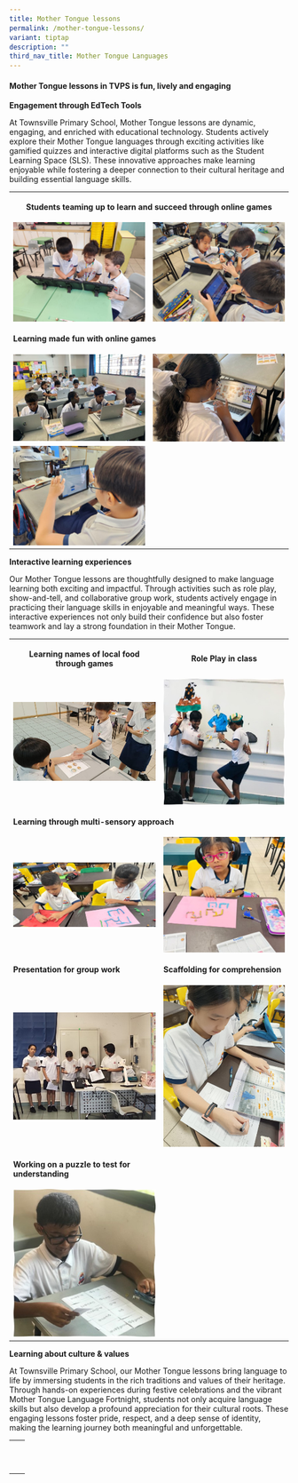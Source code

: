 ```yaml
---
title: Mother Tongue lessons
permalink: /mother-tongue-lessons/
variant: tiptap
description: ""
third_nav_title: Mother Tongue Languages
---
```

<h4><strong>Mother Tongue lessons in TVPS is fun, lively and engaging</strong></h4>
<p><strong>Engagement through EdTech Tools</strong>
</p>
<p>At Townsville Primary School, Mother Tongue lessons are dynamic, engaging,
and enriched with educational technology. Students actively explore their
Mother Tongue languages through exciting activities like gamified quizzes
and interactive digital platforms such as the Student Learning Space (SLS).
These innovative approaches make learning enjoyable while fostering a deeper
connection to their cultural heritage and building essential language skills.</p>
<table style="minWidth: 50px">
<colgroup>
<col>
<col>
</colgroup>
<tbody>
<tr>
<th rowspan="1" colspan="2">
<p>Students teaming up to learn and succeed through online games</p>
</th>
</tr>
<tr>
<td rowspan="1" colspan="1">
<div class="isomer-image-wrapper">
<img style="width: 100%" height="auto" width="100%" alt="" src="/images/Mother Tongue Language/EdTech Tools/Students_teaming_up_to_learn_and_succeed_through_online_games_2.jpg">
</div>
</td>
<td rowspan="1" colspan="1">
<div class="isomer-image-wrapper">
<img style="width: 100%" height="auto" width="100%" alt="" src="/images/Mother Tongue Language/EdTech Tools/Students_teaming_up_to_learn_and_succeed_through_online_games_1.jpg">
</div>
</td>
</tr>
<tr>
<td rowspan="1" colspan="2">
<p><strong>Learning made fun with online games</strong>
</p>
</td>
</tr>
<tr>
<td rowspan="1" colspan="1">
<div class="isomer-image-wrapper">
<img style="width: 100%" height="auto" width="100%" alt="" src="/images/Mother Tongue Language/EdTech Tools/Leveraging_on_Technology_for_learning_2.jpg">
</div>
</td>
<td rowspan="1" colspan="1">
<div class="isomer-image-wrapper">
<img style="width: 100%" height="auto" width="100%" alt="" src="/images/Mother Tongue Language/EdTech Tools/Leveraging_on_Technology_for_learning_1.jpg">
</div>
</td>
</tr>
<tr>
<td rowspan="1" colspan="1">
<div class="isomer-image-wrapper">
<img style="width: 100%" height="auto" width="100%" alt="" src="/images/Mother Tongue Language/EdTech Tools/Learning_made_fun_with_online_games.jpg">
</div>
</td>
<td rowspan="1" colspan="1">
<p></p>
</td>
</tr>
</tbody>
</table>
<p><strong>Interactive learning experiences</strong>
</p>
<p>Our Mother Tongue lessons are thoughtfully designed to make language learning
both exciting and impactful. Through activities such as role play, show-and-tell,
and collaborative group work, students actively engage in practicing their
language skills in enjoyable and meaningful ways. These interactive experiences
not only build their confidence but also foster teamwork and lay a strong
foundation in their Mother Tongue.</p>
<table style="minWidth: 50px">
<colgroup>
<col>
<col>
</colgroup>
<tbody>
<tr>
<th rowspan="1" colspan="1">
<p>Learning names of local food through games</p>
</th>
<th rowspan="1" colspan="1">
<p>Role Play in class</p>
</th>
</tr>
<tr>
<td rowspan="1" colspan="1">
<div class="isomer-image-wrapper">
<img style="width: 100%" height="auto" width="100%" alt="" src="/images/Mother Tongue Language/Learning Experience/Learning_names_of_local_food_through_games.jpg">
</div>
</td>
<td rowspan="1" colspan="1">
<div class="isomer-image-wrapper">
<img style="width: 100%" height="auto" width="100%" alt="" src="/images/Mother Tongue Language/Learning Experience/Role_Play_in_class.jpg">
</div>
</td>
</tr>
<tr>
<td rowspan="1" colspan="2">
<p><strong>Learning through multi-sensory approach</strong>
</p>
</td>
</tr>
<tr>
<td rowspan="1" colspan="1">
<div class="isomer-image-wrapper">
<img style="width: 100%" height="auto" width="100%" alt="" src="/images/Mother Tongue Language/Learning Experience/Learning_through_multi_sensory_approach_1.jpg">
</div>
</td>
<td rowspan="1" colspan="1">
<div class="isomer-image-wrapper">
<img style="width: 100%" height="auto" width="100%" alt="" src="/images/Mother Tongue Language/Learning Experience/Learning_through_multi_sensory_approach_2.jpg">
</div>
</td>
</tr>
<tr>
<td rowspan="1" colspan="1">
<p><strong>Presentation for group work</strong>
</p>
</td>
<td rowspan="1" colspan="1">
<p><strong>Scaffolding for comprehension</strong>
</p>
</td>
</tr>
<tr>
<td rowspan="1" colspan="1">
<div class="isomer-image-wrapper">
<img style="width: 100%" height="auto" width="100%" alt="" src="/images/Mother Tongue Language/Learning Experience/Presentation_for_group_work.jpg">
</div>
</td>
<td rowspan="1" colspan="1">
<div class="isomer-image-wrapper">
<img style="width: 100%" height="auto" width="100%" alt="" src="/images/Mother Tongue Language/Learning Experience/Scaffolding_for_comprehension.jpg">
</div>
</td>
</tr>
<tr>
<td rowspan="1" colspan="1">
<p><strong>Working on a puzzle to test for understanding</strong>
</p>
</td>
<td rowspan="1" colspan="1">
<p></p>
</td>
</tr>
<tr>
<td rowspan="1" colspan="1">
<div class="isomer-image-wrapper">
<img style="width: 100%" height="auto" width="100%" alt="" src="/images/Mother Tongue Language/Learning Experience/Working_on_a_puzzle_to_test_for_understanding.jpg">
</div>
</td>
<td rowspan="1" colspan="1">
<p></p>
</td>
</tr>
</tbody>
</table>
<p><strong>Learning about culture &amp; values</strong>
</p>
<p>At Townsville Primary School, our Mother Tongue lessons bring language
to life by immersing students in the rich traditions and values of their
heritage. Through hands-on experiences during festive celebrations and
the vibrant Mother Tongue Language Fortnight, students not only acquire
language skills but also develop a profound appreciation for their cultural
roots. These engaging lessons foster pride, respect, and a deep sense of
identity, making the learning journey both meaningful and unforgettable.</p>
<table style="minWidth: 50px">
<colgroup>
<col>
<col>
</colgroup>
<tbody>
<tr>
<th rowspan="1" colspan="1">
<p></p>
</th>
<th rowspan="1" colspan="1">
<p></p>
</th>
</tr>
<tr>
<td rowspan="1" colspan="1">
<p></p>
</td>
<td rowspan="1" colspan="1">
<p></p>
</td>
</tr>
<tr>
<td rowspan="1" colspan="1">
<p></p>
</td>
<td rowspan="1" colspan="1">
<p></p>
</td>
</tr>
</tbody>
</table>
<p></p>